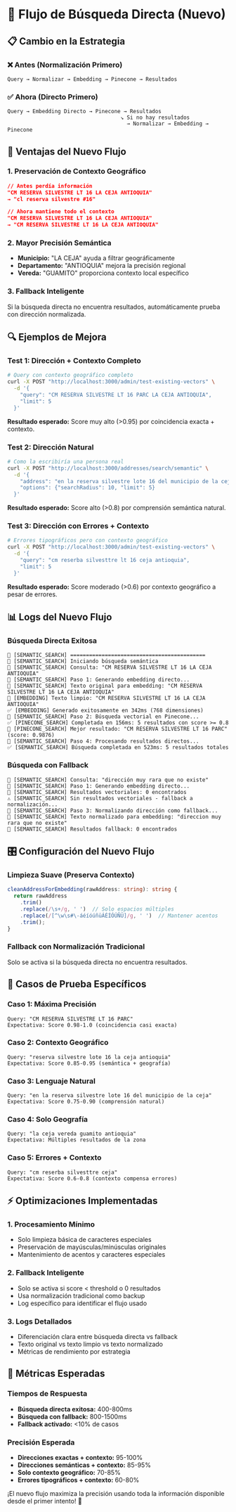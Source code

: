 # 🎯 Flujo de Búsqueda Directa (Nuevo)

## 📋 Cambio en la Estrategia

### ❌ **Antes (Normalización Primero)**
```
Query → Normalizar → Embedding → Pinecone → Resultados
```

### ✅ **Ahora (Directo Primero)**
```
Query → Embedding Directo → Pinecone → Resultados
                                    ↘️ Si no hay resultados
                                      → Normalizar → Embedding → Pinecone
```

## 🚀 Ventajas del Nuevo Flujo

### 1. **Preservación de Contexto Geográfico**
```json
// Antes perdía información
"CM RESERVA SILVESTRE LT 16 LA CEJA ANTIOQUIA" 
→ "cl reserva silvestre #16"

// Ahora mantiene todo el contexto
"CM RESERVA SILVESTRE LT 16 LA CEJA ANTIOQUIA" 
→ "CM RESERVA SILVESTRE LT 16 LA CEJA ANTIOQUIA"
```

### 2. **Mayor Precisión Semántica**
- **Municipio:** "LA CEJA" ayuda a filtrar geográficamente
- **Departamento:** "ANTIOQUIA" mejora la precisión regional
- **Vereda:** "GUAMITO" proporciona contexto local específico

### 3. **Fallback Inteligente**
Si la búsqueda directa no encuentra resultados, automáticamente prueba con dirección normalizada.

## 🔍 Ejemplos de Mejora

### Test 1: Dirección + Contexto Completo
```bash
# Query con contexto geográfico completo
curl -X POST "http://localhost:3000/admin/test-existing-vectors" \
  -d '{
    "query": "CM RESERVA SILVESTRE LT 16 PARC LA CEJA ANTIOQUIA",
    "limit": 5
  }'
```

**Resultado esperado:** Score muy alto (>0.95) por coincidencia exacta + contexto.

### Test 2: Dirección Natural
```bash
# Como la escribiría una persona real
curl -X POST "http://localhost:3000/addresses/search/semantic" \
  -d '{
    "address": "en la reserva silvestre lote 16 del municipio de la ceja",
    "options": {"searchRadius": 10, "limit": 5}
  }'
```

**Resultado esperado:** Score alto (>0.8) por comprensión semántica natural.

### Test 3: Dirección con Errores + Contexto
```bash
# Errores tipográficos pero con contexto geográfico
curl -X POST "http://localhost:3000/admin/test-existing-vectors" \
  -d '{
    "query": "cm reserba silvesttre lt 16 ceja antioquia",
    "limit": 5
  }'
```

**Resultado esperado:** Score moderado (>0.6) por contexto geográfico a pesar de errores.

## 📊 Logs del Nuevo Flujo

### Búsqueda Directa Exitosa
```
🧠 [SEMANTIC_SEARCH] ===========================================
🧠 [SEMANTIC_SEARCH] Iniciando búsqueda semántica
🧠 [SEMANTIC_SEARCH] Consulta: "CM RESERVA SILVESTRE LT 16 LA CEJA ANTIOQUIA"
🧠 [SEMANTIC_SEARCH] Paso 1: Generando embedding directo...
🧠 [SEMANTIC_SEARCH] Texto original para embedding: "CM RESERVA SILVESTRE LT 16 LA CEJA ANTIOQUIA"
🔧 [EMBEDDING] Texto limpio: "CM RESERVA SILVESTRE LT 16 LA CEJA ANTIOQUIA"
✅ [EMBEDDING] Generado exitosamente en 342ms (768 dimensiones)
🧠 [SEMANTIC_SEARCH] Paso 2: Búsqueda vectorial en Pinecone...
✅ [PINECONE_SEARCH] Completada en 156ms: 5 resultados con score >= 0.8
🎯 [PINECONE_SEARCH] Mejor resultado: "CM RESERVA SILVESTRE LT 16 PARC" (score: 0.9876)
🧠 [SEMANTIC_SEARCH] Paso 4: Procesando resultados directos...
✅ [SEMANTIC_SEARCH] Búsqueda completada en 523ms: 5 resultados totales
```

### Búsqueda con Fallback
```
🧠 [SEMANTIC_SEARCH] Consulta: "dirección muy rara que no existe"
🧠 [SEMANTIC_SEARCH] Paso 1: Generando embedding directo...
🧠 [SEMANTIC_SEARCH] Resultados vectoriales: 0 encontrados
⚠️ [SEMANTIC_SEARCH] Sin resultados vectoriales - fallback a normalización...
🧠 [SEMANTIC_SEARCH] Paso 3: Normalizando dirección como fallback...
🧠 [SEMANTIC_SEARCH] Texto normalizado para embedding: "direccion muy rara que no existe"
🧠 [SEMANTIC_SEARCH] Resultados fallback: 0 encontrados
```

## 🎛️ Configuración del Nuevo Flujo

### Limpieza Suave (Preserva Contexto)
```typescript
cleanAddressForEmbedding(rawAddress: string): string {
  return rawAddress
    .trim()
    .replace(/\s+/g, ' ')  // Solo espacios múltiples
    .replace(/[^\w\s#\-áéíóúñüÁÉÍÓÚÑÜ]/g, ' ')  // Mantener acentos
    .trim();
}
```

### Fallback con Normalización Tradicional
Solo se activa si la búsqueda directa no encuentra resultados.

## 🧪 Casos de Prueba Específicos

### Caso 1: Máxima Precisión
```
Query: "CM RESERVA SILVESTRE LT 16 PARC"
Expectativa: Score 0.98-1.0 (coincidencia casi exacta)
```

### Caso 2: Contexto Geográfico
```
Query: "reserva silvestre lote 16 la ceja antioquia"
Expectativa: Score 0.85-0.95 (semántica + geografía)
```

### Caso 3: Lenguaje Natural
```
Query: "en la reserva silvestre lote 16 del municipio de la ceja"
Expectativa: Score 0.75-0.90 (comprensión natural)
```

### Caso 4: Solo Geografía
```
Query: "la ceja vereda guamito antioquia"
Expectativa: Múltiples resultados de la zona
```

### Caso 5: Errores + Contexto
```
Query: "cm reserba silvesttre ceja"
Expectativa: Score 0.6-0.8 (contexto compensa errores)
```

## ⚡ Optimizaciones Implementadas

### 1. **Procesamiento Mínimo**
- Solo limpieza básica de caracteres especiales
- Preservación de mayúsculas/minúsculas originales
- Mantenimiento de acentos y caracteres especiales

### 2. **Fallback Inteligente**
- Solo se activa si score < threshold o 0 resultados
- Usa normalización tradicional como backup
- Log específico para identificar el flujo usado

### 3. **Logs Detallados**
- Diferenciación clara entre búsqueda directa vs fallback
- Texto original vs texto limpio vs texto normalizado
- Métricas de rendimiento por estrategia

## 🎯 Métricas Esperadas

### Tiempos de Respuesta
- **Búsqueda directa exitosa:** 400-800ms
- **Búsqueda con fallback:** 800-1500ms
- **Fallback activado:** <10% de casos

### Precisión Esperada
- **Direcciones exactas + contexto:** 95-100%
- **Direcciones semánticas + contexto:** 85-95%
- **Solo contexto geográfico:** 70-85%
- **Errores tipográficos + contexto:** 60-80%

¡El nuevo flujo maximiza la precisión usando toda la información disponible desde el primer intento! 🚀
